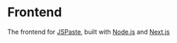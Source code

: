 # Frontend

The frontend for [JSPaste](https://jspaste.eu), built with [Node.js](https://nodejs.org) and [Next.js](https://nextjs.org)
